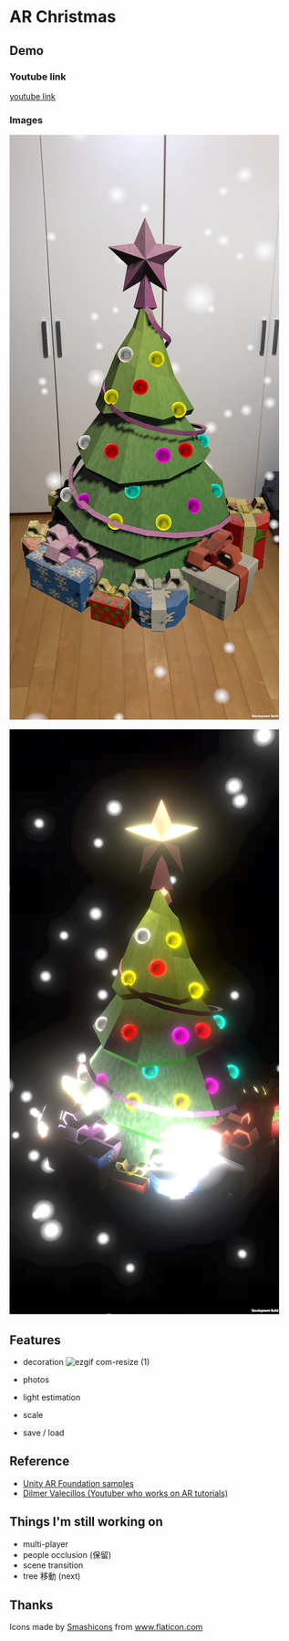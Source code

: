 # AR Christmas

## Demo
### Youtube link
[youtube link](https://youtu.be/GhJBOPJLShk)

### Images
![](Images/image1.PNG)

![](Images/image2.PNG)

## Features
- decoration
![ezgif com-resize (1)](https://user-images.githubusercontent.com/28744711/71766986-ae344280-2f49-11ea-9e20-2e3a0bf98090.gif)

- photos
- light estimation
- scale
- save / load

## Reference
- [Unity AR Foundation samples](https://github.com/Unity-Technologies/arfoundation-samples)
- [Dilmer Valecillos (Youtuber who works on AR tutorials)](https://www.youtube.com/playlist?list=PLQMQNmwN3FvzLN-8moCKmZb00gr7sdcrZ)

## Things I'm still working on
- multi-player
- people occlusion (保留)
- scene transition 
- tree 移動 (next)

## Thanks
<div>Icons made by <a href="https://www.flaticon.com/authors/smashicons" title="Smashicons">Smashicons</a> from <a href="https://www.flaticon.com/" title="Flaticon">www.flaticon.com</a></div
